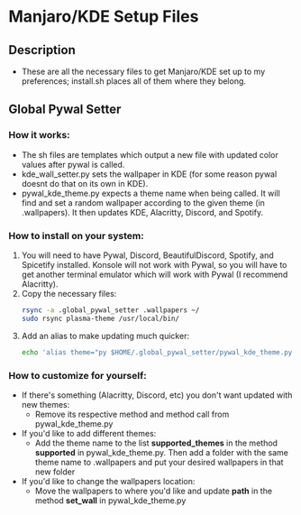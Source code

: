 # Manjaro/KDE Setup Files
## Description
* These are all the necessary files to get Manjaro/KDE set up to my preferences; install.sh places all of them where they belong.

## Global Pywal Setter
### How it works:
* The sh files are templates which output a new file with updated color values after pywal is called.
* kde_wall_setter.py sets the wallpaper in KDE (for some reason pywal doesnt do that on its own in KDE).
* pywal_kde_theme.py expects a theme name when being called. It will find and set a random wallpaper according to the given theme (in .wallpapers). It then updates KDE, Alacritty, Discord, and Spotify.
### How to install on your system:
1. You will need to have Pywal, Discord, BeautifulDiscord, Spotify, and Spicetify installed. Konsole will not work with Pywal, so you will have to get another terminal emulator which will work with Pywal (I recommend Alacritty).
2. Copy the necessary files:
    ```bash
    rsync -a .global_pywal_setter .wallpapers ~/
    sudo rsync plasma-theme /usr/local/bin/
    ```
3. Add an alias to make updating much quicker:
    ```bash
    echo 'alias theme="py $HOME/.global_pywal_setter/pywal_kde_theme.py"' >> ~/.bashrc
    ```
### How to customize for yourself:
* If there's something (Alacritty, Discord, etc) you don't want updated with new themes:
  * Remove its respective method and method call from pywal_kde_theme.py
* If you'd like to add different themes:
  * Add the theme name to the list <b>supported_themes</b> in the method <b>supported</b> in pywal_kde_theme.py. Then add a folder with the same theme name to .wallpapers and put your desired wallpapers in that new folder
* If you'd like to change the wallpapers location:
  * Move the wallpapers to where you'd like and update <b>path</b> in the method <b>set_wall</b> in pywal_kde_theme.py